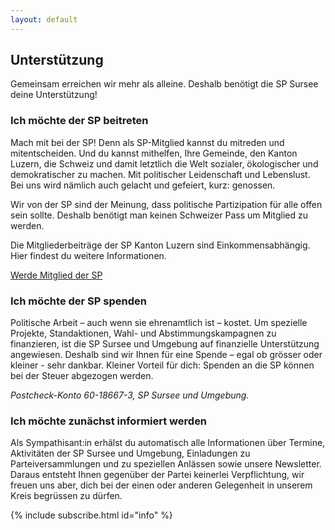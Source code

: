 ```yaml
---
layout: default
---
```


## Unterstützung

Gemeinsam erreichen wir mehr als alleine. Deshalb benötigt die SP Sursee deine Unterstützung! 

### Ich möchte der SP beitreten

Mach mit bei der SP! Denn als SP-Mitglied kannst du mitreden und mitentscheiden. Und du kannst mithelfen, Ihre Gemeinde, den Kanton Luzern, die Schweiz und damit letztlich die Welt sozialer, ökologischer und demokratischer zu machen. Mit politischer Leidenschaft und Lebenslust. Bei uns wird nämlich auch gelacht und gefeiert, kurz: genossen.

Wir von der SP sind der Meinung, dass politische Partizipation für alle offen sein sollte. Deshalb benötigt man keinen Schweizer Pass um Mitglied zu werden.

Die Mitgliederbeiträge der SP Kanton Luzern sind Einkommensabhängig. Hier findest du weitere Informationen.

<a class="button" href="https://www.sp-ps.ch/mitglied-werden/">Werde Mitglied der SP</a>

### Ich möchte der SP spenden

Politische Arbeit – auch wenn sie ehrenamtlich ist – kostet. Um spezielle Projekte, Standaktionen, Wahl- und Abstimmungskampagnen zu finanzieren, ist die SP Sursee und Umgebung auf finanzielle Unterstützung angewiesen. Deshalb sind wir Ihnen für eine Spende – egal ob grösser oder kleiner - sehr dankbar. Kleiner Vorteil für dich: Spenden an die SP können bei der Steuer abgezogen werden.

*Postcheck-Konto 60-18667-3, SP Sursee und Umgebung.*

### Ich möchte zunächst informiert werden

Als Sympathisant:in erhälst du automatisch alle Informationen über Termine, Aktivitäten der SP Sursee und Umgebung, Einladungen zu Parteiversammlungen und zu speziellen Anlässen sowie unsere Newsletter. Daraus entsteht Ihnen gegenüber der Partei keinerlei Verpflichtung, wir freuen uns aber, dich bei der einen oder anderen Gelegenheit in unserem Kreis begrüssen zu dürfen.

{% include subscribe.html id="info" %}
